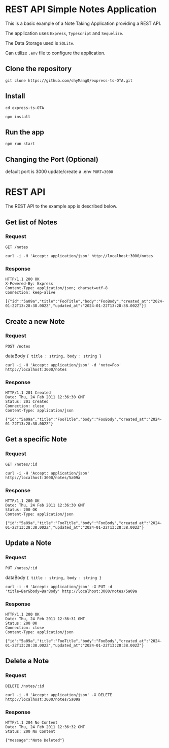 # REST API Simple Notes Application

This is a basic example of a Note Taking Application providing a
REST API.

The application uses `Express`, `Typescript` and `Sequelize`.

The Data Storage used is `SQLite`.

Can utilize `.env` file to configure the application.


## Clone the repository

    git clone https://github.com/shyMang0/express-ts-OTA.git

## Install
    cd express-ts-OTA
    
    npm install

## Run the app

    npm run start

## Changing the Port (Optional)
   default port is 3000
   update/create a .env 
   `PORT=3000`

# REST API

The REST API to the example app is described below.

## Get list of Notes

### Request

`GET /notes`

    curl -i -H 'Accept: application/json' http://localhost:3000/notes

### Response

    HTTP/1.1 200 OK
    X-Powered-By: Express
    Content-Type: application/json; charset=utf-8
    Connection: keep-alive

    [{"id":"5a09a","title":"FooTitle","body":"FooBody","created_at":"2024-01-22T13:28:38.002Z","updated_at":"2024-01-22T13:28:38.002Z"}]

## Create a new Note

### Request

`POST /notes`

dataBody `{ title : string, body : string }`

    curl -i -H 'Accept: application/json' -d 'note=Foo' http://localhost:3000/notes

### Response

    HTTP/1.1 201 Created
    Date: Thu, 24 Feb 2011 12:36:30 GMT
    Status: 201 Created
    Connection: close
    Content-Type: application/json

    {"id":"5a09a","title":"FooTitle","body":"FooBody","created_at":"2024-01-22T13:28:38.002Z"}

## Get a specific Note

### Request

`GET /notes/:id`

    curl -i -H 'Accept: application/json' http://localhost:3000/notes/5a09a

### Response

    HTTP/1.1 200 OK
    Date: Thu, 24 Feb 2011 12:36:30 GMT
    Status: 200 OK
    Content-Type: application/json

    {"id":"5a09a","title":"FooTitle","body":"FooBody","created_at":"2024-01-22T13:28:38.002Z","updated_at":"2024-01-22T13:28:38.002Z"}

## Update a Note

### Request

`PUT /notes/:id`

dataBody `{ title : string, body : string }`

    curl -i -H 'Accept: application/json' -X PUT -d 'title=Bar&body=BarBody' http://localhost:3000/notes/5a09a

### Response

    HTTP/1.1 200 OK
    Date: Thu, 24 Feb 2011 12:36:31 GMT
    Status: 200 OK
    Connection: close
    Content-Type: application/json

    {"id":"5a09a","title":"FooTitle","body":"FooBody","created_at":"2024-01-22T13:28:38.002Z","updated_at":"2024-01-22T13:28:38.002Z"}

## Delete a Note

### Request

`DELETE /notes/:id`

    curl -i -H 'Accept: application/json' -X DELETE http://localhost:3000/notes/5a09a

### Response

    HTTP/1.1 204 No Content
    Date: Thu, 24 Feb 2011 12:36:32 GMT
    Status: 200 No Content

    {"message":"Note Deleted"}

